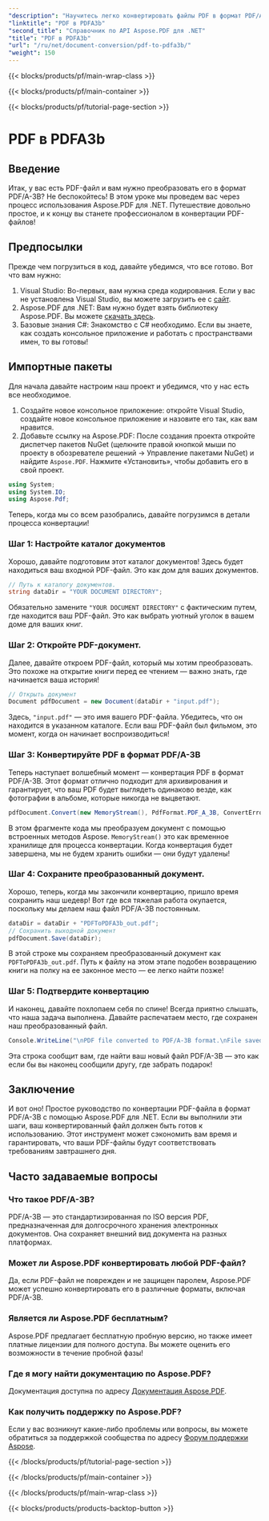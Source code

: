 ```yaml
---
"description": "Научитесь легко конвертировать файлы PDF в формат PDF/A-3B с помощью Aspose.PDF для .NET в этом пошаговом руководстве."
"linktitle": "PDF в PDFA3b"
"second_title": "Справочник по API Aspose.PDF для .NET"
"title": "PDF в PDFA3b"
"url": "/ru/net/document-conversion/pdf-to-pdfa3b/"
"weight": 150
---
```


{{< blocks/products/pf/main-wrap-class >}}

{{< blocks/products/pf/main-container >}}

{{< blocks/products/pf/tutorial-page-section >}}

# PDF в PDFA3b

## Введение

Итак, у вас есть PDF-файл и вам нужно преобразовать его в формат PDF/A-3B? Не беспокойтесь! В этом уроке мы проведем вас через процесс использования Aspose.PDF для .NET. Путешествие довольно простое, и к концу вы станете профессионалом в конвертации PDF-файлов!

## Предпосылки

Прежде чем погрузиться в код, давайте убедимся, что все готово. Вот что вам нужно:

1. Visual Studio: Во-первых, вам нужна среда кодирования. Если у вас не установлена Visual Studio, вы можете загрузить ее с [сайт](https://visualstudio.microsoft.com/).
2. Aspose.PDF для .NET: Вам нужно будет взять библиотеку Aspose.PDF. Вы можете [скачать здесь](https://releases.aspose.com/pdf/net/).
3. Базовые знания C#: Знакомство с C# необходимо. Если вы знаете, как создать консольное приложение и работать с пространствами имен, то вы готовы!

## Импортные пакеты

Для начала давайте настроим наш проект и убедимся, что у нас есть все необходимое.

1. Создайте новое консольное приложение: откройте Visual Studio, создайте новое консольное приложение и назовите его так, как вам нравится.
2. Добавьте ссылку на Aspose.PDF: После создания проекта откройте диспетчер пакетов NuGet (щелкните правой кнопкой мыши по проекту в обозревателе решений -> Управление пакетами NuGet) и найдите `Aspose.PDF`. Нажмите «Установить», чтобы добавить его в свой проект.

```csharp
using System;
using System.IO;
using Aspose.Pdf;
```

Теперь, когда мы со всем разобрались, давайте погрузимся в детали процесса конвертации!

### Шаг 1: Настройте каталог документов

Хорошо, давайте подготовим этот каталог документов! Здесь будет находиться ваш входной PDF-файл. Это как дом для ваших документов.

```csharp
// Путь к каталогу документов.
string dataDir = "YOUR DOCUMENT DIRECTORY";
```

Обязательно замените `"YOUR DOCUMENT DIRECTORY"` с фактическим путем, где находится ваш PDF-файл. Это как выбрать уютный уголок в вашем доме для ваших книг. 

### Шаг 2: Откройте PDF-документ.

Далее, давайте откроем PDF-файл, который мы хотим преобразовать. Это похоже на открытие книги перед ее чтением — важно знать, где начинается ваша история!

```csharp
// Открыть документ
Document pdfDocument = new Document(dataDir + "input.pdf");
```

Здесь, `"input.pdf"` — это имя вашего PDF-файла. Убедитесь, что он находится в указанном каталоге. Если ваш PDF-файл был фильмом, это момент, когда он начинает воспроизводиться!

### Шаг 3: Конвертируйте PDF в формат PDF/A-3B

Теперь наступает волшебный момент — конвертация PDF в формат PDF/A-3B. Этот формат отлично подходит для архивирования и гарантирует, что ваш PDF будет выглядеть одинаково везде, как фотографии в альбоме, которые никогда не выцветают.

```csharp
pdfDocument.Convert(new MemoryStream(), PdfFormat.PDF_A_3B, ConvertErrorAction.Delete);
```

В этом фрагменте кода мы преобразуем документ с помощью встроенных методов Aspose. `MemoryStream()` это как временное хранилище для процесса конвертации. Когда конвертация будет завершена, мы не будем хранить ошибки — они будут удалены!

### Шаг 4: Сохраните преобразованный документ.

Хорошо, теперь, когда мы закончили конвертацию, пришло время сохранить наш шедевр! Вот где вся тяжелая работа окупается, поскольку мы делаем наш файл PDF/A-3B постоянным.

```csharp
dataDir = dataDir + "PDFToPDFA3b_out.pdf";
// Сохранить выходной документ
pdfDocument.Save(dataDir);
```

В этой строке мы сохраняем преобразованный документ как `PDFToPDFA3b_out.pdf`. Путь к файлу на этом этапе подобен возвращению книги на полку на ее законное место — ее легко найти позже!

### Шаг 5: Подтвердите конвертацию

И наконец, давайте похлопаем себя по спине! Всегда приятно слышать, что наша задача выполнена. Давайте распечатаем место, где сохранен наш преобразованный файл.

```csharp
Console.WriteLine("\nPDF file converted to PDF/A-3B format.\nFile saved at " + dataDir);
```

Эта строка сообщит вам, где найти ваш новый файл PDF/A-3B — это как если бы вы наконец сообщили другу, где забрать подарок!

## Заключение

И вот оно! Простое руководство по конвертации PDF-файла в формат PDF/A-3B с помощью Aspose.PDF для .NET. Если вы выполнили эти шаги, ваш конвертированный файл должен быть готов к использованию. Этот инструмент может сэкономить вам время и гарантировать, что ваши PDF-файлы будут соответствовать требованиям завтрашнего дня.

## Часто задаваемые вопросы

### Что такое PDF/A-3B?
PDF/A-3B — это стандартизированная по ISO версия PDF, предназначенная для долгосрочного хранения электронных документов. Она сохраняет внешний вид документа на разных платформах.

### Может ли Aspose.PDF конвертировать любой PDF-файл?
Да, если PDF-файл не поврежден и не защищен паролем, Aspose.PDF может успешно конвертировать его в различные форматы, включая PDF/A-3B.

### Является ли Aspose.PDF бесплатным?
Aspose.PDF предлагает бесплатную пробную версию, но также имеет платные лицензии для полного доступа. Вы можете оценить его возможности в течение пробной фазы!

### Где я могу найти документацию по Aspose.PDF?
Документация доступна по адресу [Документация Aspose.PDF](https://reference.aspose.com/pdf/net/).

### Как получить поддержку по Aspose.PDF?
Если у вас возникнут какие-либо проблемы или вопросы, вы можете обратиться за поддержкой сообщества по адресу [Форум поддержки Aspose](https://forum.aspose.com/c/pdf/10).

{{< /blocks/products/pf/tutorial-page-section >}}

{{< /blocks/products/pf/main-container >}}

{{< /blocks/products/pf/main-wrap-class >}}

{{< blocks/products/products-backtop-button >}}